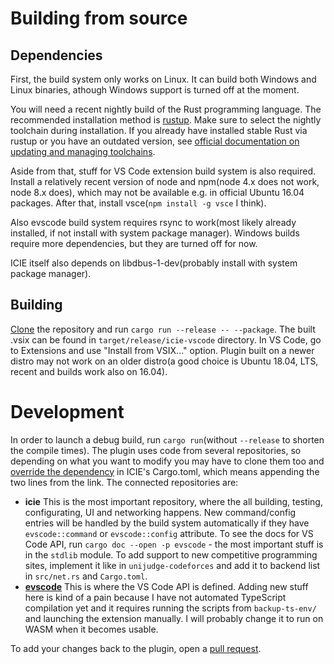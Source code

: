 # Building from source

## Dependencies

First, the build system only works on Linux. It can build both Windows and Linux binaries, athough Windows support is turned off at the moment.

You will need a recent nightly build of the Rust programming language. The recommended installation method is [rustup](https://rustup.rs/). Make sure to select the nightly toolchain during installation. If you already have installed stable Rust via rustup or you have an outdated version, see [official documentation on updating and managing toolchains](https://doc.rust-lang.org/edition-guide/rust-2018/rustup-for-managing-rust-versions.html).

Aside from that, stuff for VS Code extension build system is also required. Install a relatively recent version of node and npm(node 4.x does not work, node 8.x does), which may not be available e.g. in official Ubuntu 16.04 packages. After that, install vsce(`npm install -g vsce` I think).

Also evscode build system requires rsync to work(most likely already installed, if not install with system package manager). Windows builds require more dependencies, but they are turned off for now.

ICIE itself also depends on libdbus-1-dev(probably install with system package manager).

## Building

[Clone](https://help.github.com/en/articles/cloning-a-repository) the repository and run `cargo run --release -- --package`. The built .vsix can be found in `target/release/icie-vscode` directory. In VS Code, go to Extensions and use "Install from VSIX..." option. Plugin built on a newer distro may not work on an older distro(a good choice is Ubuntu 18.04, LTS, recent and builds work also on 16.04).

# Development

In order to launch a debug build, run `cargo run`(without `--release` to shorten the compile times). The plugin uses code from several repositories, so depending on what you want to modify you may have to clone them too and [override the dependency](https://doc.rust-lang.org/cargo/reference/specifying-dependencies.html#overriding-repository-url) in ICIE's Cargo.toml, which means appending the two lines from the link. The connected repositories are:

- **icie** This is the most important repository, where the all building, testing, configurating, UI and networking happens. New command/config entries will be handled by the build system automatically if they have `evscode::command` or `evscode::config` attribute. To see the docs for VS Code API, run `cargo doc --open -p evscode` - the most important stuff is in the `stdlib` module. To add support to new competitive programming sites, implement it like in `unijudge-codeforces` and add it to backend list in `src/net.rs` and `Cargo.toml`.
- [**evscode**](https://github.com/pustaczek/evscode) This is where the VS Code API is defined. Adding new stuff here is kind of a pain because I have not automated TypeScript compilation yet and it requires running the scripts from `backup-ts-env/` and launching the extension manually. I will probably change it to run on WASM when it becomes usable.

To add your changes back to the plugin, open a [pull request](https://help.github.com/en/articles/creating-a-pull-request).
